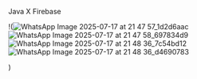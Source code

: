 Java X Firebase


!(![WhatsApp Image 2025-07-17 at 21 47 57_1d2d6aac](https://github.com/user-attachments/assets/cba1d28e-cc1d-419e-bf7c-37fed74f1e84)
![WhatsApp Image 2025-07-17 at 21 47 58_697834d9](https://github.com/user-attachments/assets/c2081387-08e4-4a1b-b452-8ead47519b75)
![WhatsApp Image 2025-07-17 at 21 48 36_7c54bd12](https://github.com/user-attachments/assets/9ce8a8d9-9471-44bf-a79c-9921fdb6ecd4)
![WhatsApp Image 2025-07-17 at 21 48 36_d4690783](https://github.com/user-attachments/assets/12677380-6441-40ad-ad9b-75d87e047b00)

)
